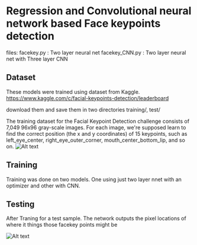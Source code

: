 Regression and Convolutional neural network based Face keypoints detection
=============

files:
facekey.py : Two layer neural net
facekey_CNN.py : Two layer neural net with Three layer CNN

## Dataset

These models were trained using dataset from Kaggle.
https://www.kaggle.com/c/facial-keypoints-detection/leaderboard

download them and save them in two directories training/, test/

The training dataset for the Facial Keypoint Detection challenge consists of 7,049 96x96 gray-scale images. For each image, we're supposed learn to find the correct position (the x and y coordinates) of 15 keypoints, such as left_eye_center, right_eye_outer_corner, mouth_center_bottom_lip, and so on.
![Alt text](/images/input.jpg?raw=true "Training with key points")

## Training
Training was done on two models. One using just two layer nnet with an optimizer and other with CNN. 

## Testing

After Traning for a test sample. The network outputs the pixel locations of where it things those facekey points might be

![Alt text](/images/outout.jpg?raw=true "Testing on samples")
